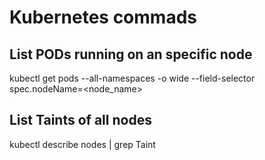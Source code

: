 # Kubernetes commads


## List PODs running on an specific node
kubectl get pods --all-namespaces -o wide --field-selector spec.nodeName=<node_name>

## List Taints of all nodes

kubectl describe nodes | grep Taint